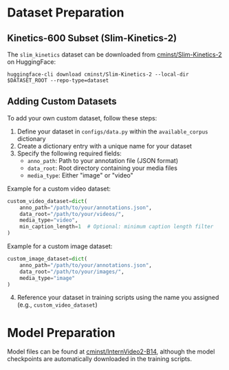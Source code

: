 # Dataset Preparation

## Kinetics-600 Subset (Slim-Kinetics-2)

The `slim_kinetics` dataset can be downloaded from [cminst/Slim-Kinetics-2](https://huggingface.co/datasets/cminst/Slim-Kinetics-2) on HuggingFace:

```
huggingface-cli download cminst/Slim-Kinetics-2 --local-dir $DATASET_ROOT --repo-type=dataset
```

## Adding Custom Datasets

To add your own custom dataset, follow these steps:

1. Define your dataset in `configs/data.py` within the `available_corpus` dictionary
2. Create a dictionary entry with a unique name for your dataset
3. Specify the following required fields:
   - `anno_path`: Path to your annotation file (JSON format)
   - `data_root`: Root directory containing your media files
   - `media_type`: Either "image" or "video"

Example for a custom video dataset:
```python
custom_video_dataset=dict(
    anno_path="/path/to/your/annotations.json",
    data_root="/path/to/your/videos/",
    media_type="video",
    min_caption_length=1  # Optional: minimum caption length filter
)
```

Example for a custom image dataset:
```python
custom_image_dataset=dict(
    anno_path="/path/to/your/annotations.json",
    data_root="/path/to/your/images/",
    media_type="image"
)
```

4. Reference your dataset in training scripts using the name you assigned (e.g., `custom_video_dataset`)

# Model Preparation

Model files can be found at [cminst/InternVideo2-B14](https://huggingface.co/cminst/InternVideo2-B14/tree/main), although the model checkpoints are automatically downloaded in the training scripts.
